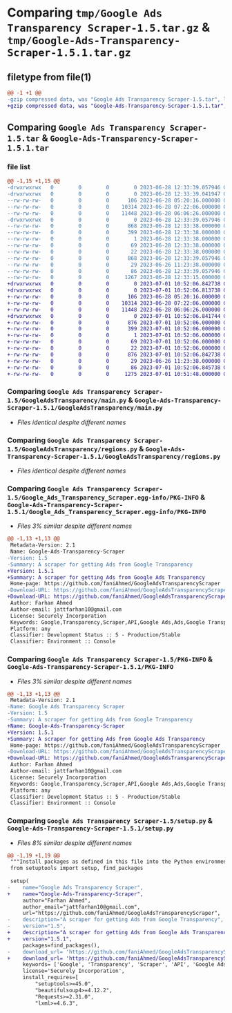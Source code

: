 # Comparing `tmp/Google Ads Transparency Scraper-1.5.tar.gz` & `tmp/Google-Ads-Transparency-Scraper-1.5.1.tar.gz`

## filetype from file(1)

```diff
@@ -1 +1 @@
-gzip compressed data, was "Google Ads Transparency Scraper-1.5.tar", last modified: Wed Jun 28 12:33:39 2023, max compression
+gzip compressed data, was "Google-Ads-Transparency-Scraper-1.5.1.tar", last modified: Sat Jul  1 10:52:06 2023, max compression
```

## Comparing `Google Ads Transparency Scraper-1.5.tar` & `Google-Ads-Transparency-Scraper-1.5.1.tar`

### file list

```diff
@@ -1,15 +1,15 @@
-drwxrwxrwx   0        0        0        0 2023-06-28 12:33:39.057946 Google Ads Transparency Scraper-1.5/
-drwxrwxrwx   0        0        0        0 2023-06-28 12:33:39.041947 Google Ads Transparency Scraper-1.5/GoogleAdsTransparency/
--rw-rw-rw-   0        0        0      106 2023-06-28 05:20:16.000000 Google Ads Transparency Scraper-1.5/GoogleAdsTransparency/__init__.py
--rw-rw-rw-   0        0        0    10314 2023-06-28 07:22:06.000000 Google Ads Transparency Scraper-1.5/GoogleAdsTransparency/main.py
--rw-rw-rw-   0        0        0    11448 2023-06-28 06:06:26.000000 Google Ads Transparency Scraper-1.5/GoogleAdsTransparency/regions.py
-drwxrwxrwx   0        0        0        0 2023-06-28 12:33:39.057946 Google Ads Transparency Scraper-1.5/Google_Ads_Transparency_Scraper.egg-info/
--rw-rw-rw-   0        0        0      868 2023-06-28 12:33:38.000000 Google Ads Transparency Scraper-1.5/Google_Ads_Transparency_Scraper.egg-info/PKG-INFO
--rw-rw-rw-   0        0        0      399 2023-06-28 12:33:38.000000 Google Ads Transparency Scraper-1.5/Google_Ads_Transparency_Scraper.egg-info/SOURCES.txt
--rw-rw-rw-   0        0        0        1 2023-06-28 12:33:38.000000 Google Ads Transparency Scraper-1.5/Google_Ads_Transparency_Scraper.egg-info/dependency_links.txt
--rw-rw-rw-   0        0        0       69 2023-06-28 12:33:38.000000 Google Ads Transparency Scraper-1.5/Google_Ads_Transparency_Scraper.egg-info/requires.txt
--rw-rw-rw-   0        0        0       22 2023-06-28 12:33:38.000000 Google Ads Transparency Scraper-1.5/Google_Ads_Transparency_Scraper.egg-info/top_level.txt
--rw-rw-rw-   0        0        0      868 2023-06-28 12:33:39.057946 Google Ads Transparency Scraper-1.5/PKG-INFO
--rw-rw-rw-   0        0        0       29 2023-06-26 11:23:38.000000 Google Ads Transparency Scraper-1.5/README.md
--rw-rw-rw-   0        0        0       86 2023-06-28 12:33:39.057946 Google Ads Transparency Scraper-1.5/setup.cfg
--rw-rw-rw-   0        0        0     1267 2023-06-28 12:33:15.000000 Google Ads Transparency Scraper-1.5/setup.py
+drwxrwxrwx   0        0        0        0 2023-07-01 10:52:06.842738 Google-Ads-Transparency-Scraper-1.5.1/
+drwxrwxrwx   0        0        0        0 2023-07-01 10:52:06.813738 Google-Ads-Transparency-Scraper-1.5.1/GoogleAdsTransparency/
+-rw-rw-rw-   0        0        0      106 2023-06-28 05:20:16.000000 Google-Ads-Transparency-Scraper-1.5.1/GoogleAdsTransparency/__init__.py
+-rw-rw-rw-   0        0        0    10314 2023-06-28 07:22:06.000000 Google-Ads-Transparency-Scraper-1.5.1/GoogleAdsTransparency/main.py
+-rw-rw-rw-   0        0        0    11448 2023-06-28 06:06:26.000000 Google-Ads-Transparency-Scraper-1.5.1/GoogleAdsTransparency/regions.py
+drwxrwxrwx   0        0        0        0 2023-07-01 10:52:06.841744 Google-Ads-Transparency-Scraper-1.5.1/Google_Ads_Transparency_Scraper.egg-info/
+-rw-rw-rw-   0        0        0      876 2023-07-01 10:52:06.000000 Google-Ads-Transparency-Scraper-1.5.1/Google_Ads_Transparency_Scraper.egg-info/PKG-INFO
+-rw-rw-rw-   0        0        0      399 2023-07-01 10:52:06.000000 Google-Ads-Transparency-Scraper-1.5.1/Google_Ads_Transparency_Scraper.egg-info/SOURCES.txt
+-rw-rw-rw-   0        0        0        1 2023-07-01 10:52:06.000000 Google-Ads-Transparency-Scraper-1.5.1/Google_Ads_Transparency_Scraper.egg-info/dependency_links.txt
+-rw-rw-rw-   0        0        0       69 2023-07-01 10:52:06.000000 Google-Ads-Transparency-Scraper-1.5.1/Google_Ads_Transparency_Scraper.egg-info/requires.txt
+-rw-rw-rw-   0        0        0       22 2023-07-01 10:52:06.000000 Google-Ads-Transparency-Scraper-1.5.1/Google_Ads_Transparency_Scraper.egg-info/top_level.txt
+-rw-rw-rw-   0        0        0      876 2023-07-01 10:52:06.842738 Google-Ads-Transparency-Scraper-1.5.1/PKG-INFO
+-rw-rw-rw-   0        0        0       29 2023-06-26 11:23:38.000000 Google-Ads-Transparency-Scraper-1.5.1/README.md
+-rw-rw-rw-   0        0        0       86 2023-07-01 10:52:06.845738 Google-Ads-Transparency-Scraper-1.5.1/setup.cfg
+-rw-rw-rw-   0        0        0     1275 2023-07-01 10:51:48.000000 Google-Ads-Transparency-Scraper-1.5.1/setup.py
```

### Comparing `Google Ads Transparency Scraper-1.5/GoogleAdsTransparency/main.py` & `Google-Ads-Transparency-Scraper-1.5.1/GoogleAdsTransparency/main.py`

 * *Files identical despite different names*

### Comparing `Google Ads Transparency Scraper-1.5/GoogleAdsTransparency/regions.py` & `Google-Ads-Transparency-Scraper-1.5.1/GoogleAdsTransparency/regions.py`

 * *Files identical despite different names*

### Comparing `Google Ads Transparency Scraper-1.5/Google_Ads_Transparency_Scraper.egg-info/PKG-INFO` & `Google-Ads-Transparency-Scraper-1.5.1/Google_Ads_Transparency_Scraper.egg-info/PKG-INFO`

 * *Files 3% similar despite different names*

```diff
@@ -1,13 +1,13 @@
 Metadata-Version: 2.1
 Name: Google-Ads-Transparency-Scraper
-Version: 1.5
-Summary: A scraper for getting Ads from Google Transparency
+Version: 1.5.1
+Summary: A scraper for getting Ads from Google Ads Transparency
 Home-page: https://github.com/faniAhmed/GoogleAdsTransparencyScraper
-Download-URL: https://github.com/faniAhmed/GoogleAdsTransparencyScraper/archive/refs/tags/v1.2.tar.gz
+Download-URL: https://github.com/faniAhmed/GoogleAdsTransparencyScraper/archive/refs/tags/v1.5.1.tar.gz
 Author: Farhan Ahmed
 Author-email: jattfarhan10@gmail.com
 License: Securely Incorporation
 Keywords: Google,Transparency,Scraper,API,Google Ads,Ads,Google Transparency,Google Transparency Scraper,Google Ads Scrapre
 Platform: any
 Classifier: Development Status :: 5 - Production/Stable
 Classifier: Environment :: Console
```

### Comparing `Google Ads Transparency Scraper-1.5/PKG-INFO` & `Google-Ads-Transparency-Scraper-1.5.1/PKG-INFO`

 * *Files 3% similar despite different names*

```diff
@@ -1,13 +1,13 @@
 Metadata-Version: 2.1
-Name: Google Ads Transparency Scraper
-Version: 1.5
-Summary: A scraper for getting Ads from Google Transparency
+Name: Google-Ads-Transparency-Scraper
+Version: 1.5.1
+Summary: A scraper for getting Ads from Google Ads Transparency
 Home-page: https://github.com/faniAhmed/GoogleAdsTransparencyScraper
-Download-URL: https://github.com/faniAhmed/GoogleAdsTransparencyScraper/archive/refs/tags/v1.2.tar.gz
+Download-URL: https://github.com/faniAhmed/GoogleAdsTransparencyScraper/archive/refs/tags/v1.5.1.tar.gz
 Author: Farhan Ahmed
 Author-email: jattfarhan10@gmail.com
 License: Securely Incorporation
 Keywords: Google,Transparency,Scraper,API,Google Ads,Ads,Google Transparency,Google Transparency Scraper,Google Ads Scrapre
 Platform: any
 Classifier: Development Status :: 5 - Production/Stable
 Classifier: Environment :: Console
```

### Comparing `Google Ads Transparency Scraper-1.5/setup.py` & `Google-Ads-Transparency-Scraper-1.5.1/setup.py`

 * *Files 8% similar despite different names*

```diff
@@ -1,19 +1,19 @@
 """Install packages as defined in this file into the Python environment."""
 from setuptools import setup, find_packages
 
 setup(
-    name="Google Ads Transparency Scraper",
+    name="Google-Ads-Transparency-Scraper",
     author="Farhan Ahmed",
     author_email="jattfarhan10@gmail.com",
     url="https://github.com/faniAhmed/GoogleAdsTransparencyScraper",
-    description="A scraper for getting Ads from Google Transparency",
-    version="1.5",
+    description="A scraper for getting Ads from Google Ads Transparency",
+    version="1.5.1",
     packages=find_packages(),
-    download_url= 'https://github.com/faniAhmed/GoogleAdsTransparencyScraper/archive/refs/tags/v1.2.tar.gz',
+    download_url= 'https://github.com/faniAhmed/GoogleAdsTransparencyScraper/archive/refs/tags/v1.5.1.tar.gz',
     keywords= ['Google', 'Transparency', 'Scraper', 'API', 'Google Ads', 'Ads', 'Google Transparency', 'Google Transparency Scraper', 'Google Ads Scrapre'],
     license='Securely Incorporation',
     install_requires=[
         "setuptools>=45.0",
         "beautifulsoup4>=4.12.2",
         "Requests>=2.31.0",
         "lxml>=4.6.3",
```

